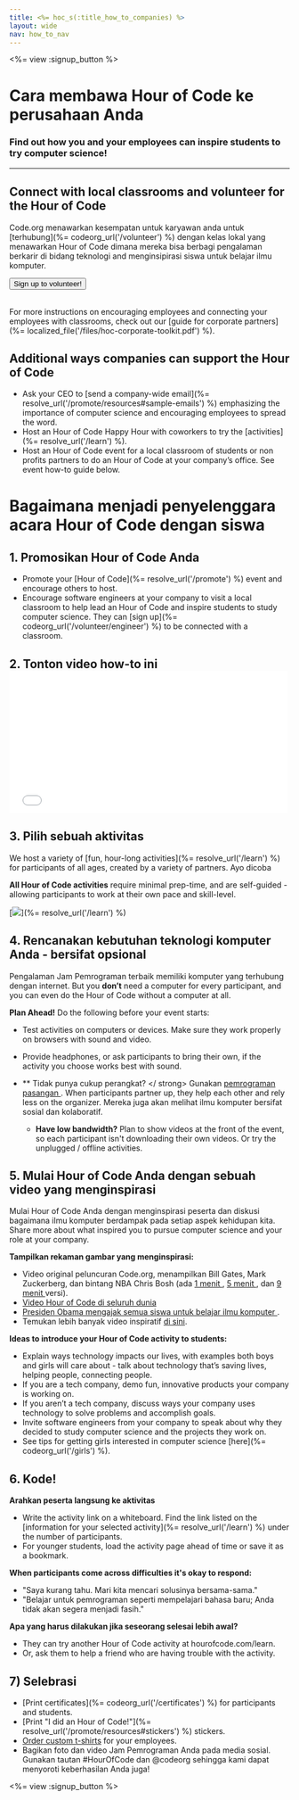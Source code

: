 ```yaml
---
title: <%= hoc_s(:title_how_to_companies) %>
layout: wide
nav: how_to_nav
---
```

<%= view :signup_button %>

# Cara membawa Hour of Code ke perusahaan Anda

### Find out how you and your employees can inspire students to try computer science!

* * *

## Connect with local classrooms and volunteer for the Hour of Code

Code.org menawarkan kesempatan untuk karyawan anda untuk [terhubung](%= codeorg_url('/volunteer') %) dengan kelas lokal yang menawarkan Hour of Code dimana mereka bisa berbagi pengalaman berkarir di bidang teknologi and menginsipirasi siswa untuk belajar ilmu komputer.

<button>Sign up to volunteer!</button> <br /> <br /></p> 

For more instructions on encouraging employees and connecting your employees with classrooms, check out our [guide for corporate partners](%= localized_file('/files/hoc-corporate-toolkit.pdf') %).

## Additional ways companies can support the Hour of Code

- Ask your CEO to [send a company-wide email](%= resolve_url('/promote/resources#sample-emails') %) emphasizing the importance of computer science and encouraging employees to spread the word.
- Host an Hour of Code Happy Hour with coworkers to try the [activities](%= resolve_url('/learn') %).
- Host an Hour of Code event for a local classroom of students or non profits partners to do an Hour of Code at your company’s office. See event how-to guide below.

# Bagaimana menjadi penyelenggara acara Hour of Code dengan siswa

## 1. Promosikan Hour of Code Anda

- Promote your [Hour of Code](%= resolve_url('/promote') %) event and encourage others to host.
- Encourage software engineers at your company to visit a local classroom to help lead an Hour of Code and inspire students to study computer science. They can [sign up](%= codeorg_url('/volunteer/engineer') %) to be connected with a classroom.

## 2. Tonton video how-to ini <iframe width="500" height="255" src="//www.youtube.com/embed/SrnvvWDm73k" frameborder="0" allowfullscreen mark="crwd-mark"></iframe> 

## 3. Pilih sebuah aktivitas

We host a variety of [fun, hour-long activities](%= resolve_url('/learn') %) for participants of all ages, created by a variety of partners. Ayo dicoba

**All Hour of Code activities** require minimal prep-time, and are self-guided - allowing participants to work at their own pace and skill-level.

[![](/images/fit-700/tutorials.png)](%= resolve_url('/learn') %)

## 4. Rencanakan kebutuhan teknologi komputer Anda - bersifat opsional

Pengalaman Jam Pemrograman terbaik memiliki komputer yang terhubung dengan internet. But you **don’t** need a computer for every participant, and you can even do the Hour of Code without a computer at all.

**Plan Ahead!** Do the following before your event starts:

- Test activities on computers or devices. Make sure they work properly on browsers with sound and video.
- Provide headphones, or ask participants to bring their own, if the activity you choose works best with sound.
- ** Tidak punya cukup perangkat? </ strong> Gunakan [ pemrograman pasangan ](https://www.youtube.com/watch?v=vgkahOzFH2Q). When participants partner up, they help each other and rely less on the organizer. Mereka juga akan melihat ilmu komputer bersifat sosial dan kolaboratif.</li> 
    
    - **Have low bandwidth?** Plan to show videos at the front of the event, so each participant isn't downloading their own videos. Or try the unplugged / offline activities.</ul> 
    
    ## 5. Mulai Hour of Code Anda dengan sebuah video yang menginspirasi
    
    Mulai Hour of Code Anda dengan menginspirasi peserta dan diskusi bagaimana ilmu komputer berdampak pada setiap aspek kehidupan kita. Share more about what inspired you to pursue computer science and your role at your company.
    
    **Tampilkan rekaman gambar yang menginspirasi:**
    
    - Video original peluncuran Code.org, menampilkan Bill Gates, Mark Zuckerberg, dan bintang NBA Chris Bosh (ada [ 1 menit ](https://www.youtube.com/watch?v=qYZF6oIZtfc), [ 5 menit ](https://www.youtube.com/watch?v=nKIu9yen5nc), dan <a href = "https://www.youtube.com/watch?v = dU1xS07N-FA "> 9 menit </a> versi).
    - [ Video Hour of Code di seluruh dunia ](https://www.youtube.com/watch?v=KsOIlDT145A)
    - [ Presiden Obama mengajak semua siswa untuk belajar ilmu komputer ](https://www.youtube.com/watch?v=6XvmhE1J9PY).
    - Temukan lebih banyak video inspiratif [ di sini](https://www.youtube.com/playlist?list=PLzdnOPI1iJNfpD8i4Sx7U0y2MccnrNZuP).
    
    **Ideas to introduce your Hour of Code activity to students:**
    
    - Explain ways technology impacts our lives, with examples both boys and girls will care about - talk about technology that’s saving lives, helping people, connecting people.
    - If you are a tech company, demo fun, innovative products your company is working on.
    - If you aren’t a tech company, discuss ways your company uses technology to solve problems and accomplish goals.
    - Invite software engineers from your company to speak about why they decided to study computer science and the projects they work on.
    - See tips for getting girls interested in computer science [here](%= codeorg_url('/girls') %).
    
    ## 6. Kode!
    
    **Arahkan peserta langsung ke aktivitas**
    
    - Write the activity link on a whiteboard. Find the link listed on the [information for your selected activity](%= resolve_url('/learn') %) under the number of participants.
    - For younger students, load the activity page ahead of time or save it as a bookmark.
    
    **When participants come across difficulties it's okay to respond:**
    
    - "Saya kurang tahu. Mari kita mencari solusinya bersama-sama."
    - "Belajar untuk pemrograman seperti mempelajari bahasa baru; Anda tidak akan segera menjadi fasih."
    
    **Apa yang harus dilakukan jika seseorang selesai lebih awal?**
    
    - They can try another Hour of Code activity at hourofcode.com/learn.
    - Or, ask them to help a friend who are having trouble with the activity.
    
    ## 7) Selebrasi
    
    - [Print certificates](%= codeorg_url('/certificates') %) for participants and students.
    - [Print "I did an Hour of Code!"](%= resolve_url('/promote/resources#stickers') %) stickers.
    - [Order custom t-shirts](http://blog.code.org/post/132608499493/hour-of-code-shirts-and-more) for your employees.
    - Bagikan foto dan video Jam Pemrograman Anda pada media sosial. Gunakan tautan #HourOfCode dan @codeorg sehingga kami dapat menyoroti keberhasilan Anda juga!
    
    <%= view :signup_button %>